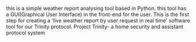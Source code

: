 this is a simple weather report analysing tool based in Python. 
this tool has a GUI(Graphical User Interface) in the front-end for the user. 
This is the first step for creating  a 'live weather report by user request in real time' software tool for our Trinity protocol.
Project Trinity- a home security and assistant protocol system
